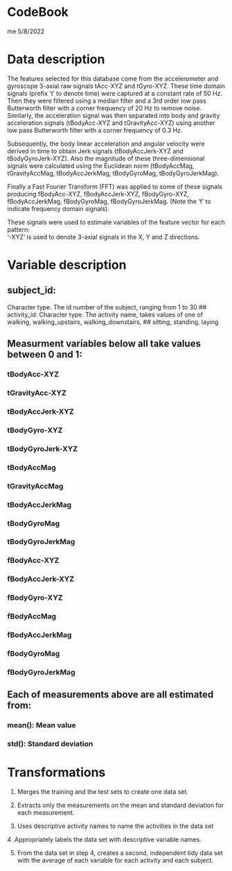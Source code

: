 CodeBook
================
me
5/8/2022

# Data description

The features selected for this database come from the accelerometer and
gyroscope 3-axial raw signals tAcc-XYZ and tGyro-XYZ. These time domain
signals (prefix ‘t’ to denote time) were captured at a constant rate of
50 Hz. Then they were filtered using a median filter and a 3rd order low
pass Butterworth filter with a corner frequency of 20 Hz to remove
noise. Similarly, the acceleration signal was then separated into body
and gravity acceleration signals (tBodyAcc-XYZ and tGravityAcc-XYZ)
using another low pass Butterworth filter with a corner frequency of 0.3
Hz.

Subsequently, the body linear acceleration and angular velocity were
derived in time to obtain Jerk signals (tBodyAccJerk-XYZ and
tBodyGyroJerk-XYZ). Also the magnitude of these three-dimensional
signals were calculated using the Euclidean norm (tBodyAccMag,
tGravityAccMag, tBodyAccJerkMag, tBodyGyroMag, tBodyGyroJerkMag).

Finally a Fast Fourier Transform (FFT) was applied to some of these
signals producing fBodyAcc-XYZ, fBodyAccJerk-XYZ, fBodyGyro-XYZ,
fBodyAccJerkMag, fBodyGyroMag, fBodyGyroJerkMag. (Note the ‘f’ to
indicate frequency domain signals).

These signals were used to estimate variables of the feature vector for
each pattern:  
‘-XYZ’ is used to denote 3-axial signals in the X, Y and Z directions.

# Variable description

## subject_id:

Character type. The id number of the subject, ranging from 1 to 30 \##
activity_id: Character type. The activity name, takes values of one of
walking, walking_upstairs, walking_downstairs, \## sitting, standing,
laying

## Measurment variables below all take values between 0 and 1:

### tBodyAcc-XYZ

### tGravityAcc-XYZ

### tBodyAccJerk-XYZ

### tBodyGyro-XYZ

### tBodyGyroJerk-XYZ

### tBodyAccMag

### tGravityAccMag

### tBodyAccJerkMag

### tBodyGyroMag

### tBodyGyroJerkMag

### fBodyAcc-XYZ

### fBodyAccJerk-XYZ

### fBodyGyro-XYZ

### fBodyAccMag

### fBodyAccJerkMag

### fBodyGyroMag

### fBodyGyroJerkMag

## Each of measurements above are all estimated from:

### mean(): Mean value

### std(): Standard deviation

# Transformations

1.  Merges the training and the test sets to create one data set.

2.  Extracts only the measurements on the mean and standard deviation
    for each measurement.

3.  Uses descriptive activity names to name the activities in the data
    set

4 .Appropriately labels the data set with descriptive variable names.

5.  From the data set in step 4, creates a second, independent tidy data
    set with the average of each variable for each activity and each
    subject.
